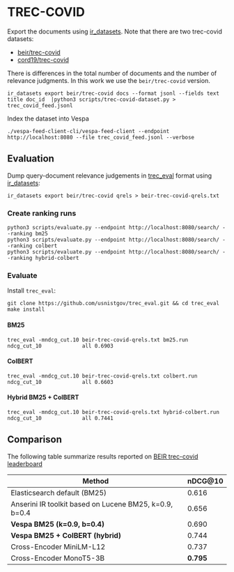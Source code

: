 # TREC-COVID 

Export the documents using [ir_datasets](https://ir-datasets.com/). Note that there are two trec-covid datasets:

- [beir/trec-covid](https://ir-datasets.com/beir.html#beir/trec-covid) 
- [cord19/trec-covid](https://ir-datasets.com/cord19.html#cord19/trec-covid)

There is differences in the total number of documents and the number of relevance judgments. In this work we use
the `beir/trec-covid` version. 

```
ir_datasets export beir/trec-covid docs --format jsonl --fields text title doc_id  |python3 scripts/trec-covid-dataset.py > trec_covid_feed.jsonl
```

Index the dataset into Vespa 

```
./vespa-feed-client-cli/vespa-feed-client --endpoint http://localhost:8080 --file trec_covid_feed.jsonl --verbose
```

## Evaluation 

Dump query-document relevance judgements in [trec_eval](https://github.com/usnistgov/trec_eval) format using [ir_datasets](https://ir-datasets.com/trec_eval.html):

```
ir_datasets export beir/trec-covid qrels > beir-trec-covid-qrels.txt
```

### Create ranking runs 

```
python3 scripts/evaluate.py --endpoint http://localhost:8080/search/ --ranking bm25                    
python3 scripts/evaluate.py --endpoint http://localhost:8080/search/ --ranking colbert
python3 scripts/evaluate.py --endpoint http://localhost:8080/search/ --ranking hybrid-colbert
```

### Evaluate 
Install `trec_eval`:

```
git clone https://github.com/usnistgov/trec_eval.git && cd trec_eval
make install
```

#### BM25 
```
trec_eval -mndcg_cut.10 beir-trec-covid-qrels.txt bm25.run                         
ndcg_cut_10           	all	0.6903
```

#### ColBERT
```
trec_eval -mndcg_cut.10 beir-trec-covid-qrels.txt colbert.run                         
ndcg_cut_10           	all	0.6603
```

#### Hybrid BM25 + ColBERT
```
trec_eval -mndcg_cut.10 beir-trec-covid-qrels.txt hybrid-colbert.run                         
ndcg_cut_10           	all	0.7441
```


## Comparison 

The following table summarize results reported on 
[BEIR trec-covid leaderboard](https://docs.google.com/spreadsheets/d/1L8aACyPaXrL8iEelJLGqlMqXKPX2oSP_R10pZoy77Ns/edit#gid=867044147)

| **Method**                                             | **nDCG@10** |
|--------------------------------------------------------|-------------|
| Elasticsearch default (BM25)                           | 0.616       |
| Anserini IR toolkit based on Lucene BM25, k=0.9, b=0.4 | 0.656       |
| **Vespa BM25 (k=0.9, b=0.4)**                          | 0.690       |
| **Vespa BM25 + ColBERT (hybrid)**                      | 0.744       |
| Cross-Encoder MiniLM-L12                               | 0.737       |
| Cross-Encoder MonoT5-3B                                | **0.795**   |